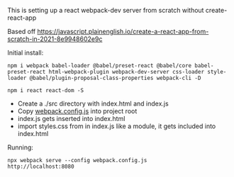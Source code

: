 This is setting up a react webpack-dev server from scratch without create-react-app 

Based off https://javascript.plainenglish.io/create-a-react-app-from-scratch-in-2021-8e9948602e9c

Initial install:
 
    npm i webpack babel-loader @babel/preset-react @babel/core babel-preset-react html-webpack-plugin webpack-dev-server css-loader style-loader @babel/plugin-proposal-class-properties webpack-cli -D 

    npm i react react-dom -S

* Create a ./src directory with index.html and index.js
* Copy [webpack.config.js](webpack.config.js) into project root
* index.js gets inserted into index.html
* import styles.css from in index.js like a module, it gets included into index.html

Running:

    npx webpack serve --config webpack.config.js
    http://localhost:8080

